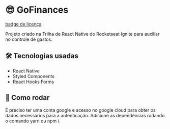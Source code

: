 # 😎 GoFinances
[badge de licença]("https://img.shields.io/github/license/rayannegsilva/ignite-gofinances?style=flat-square")

Projeto criado na Trilha de React Native do Rocketseat Ignite para auxiliar no controle de gastos.

## 🛠  Tecnologias usadas

- React Native
- Styled Components
- React Hooks Forms

## 🚀 Como rodar

É preciso ter uma conta google e acesso no google cloud para obter os dados necessários para a autenticação.
Adicione as dependências rodando o comando yarn ou npm i.
